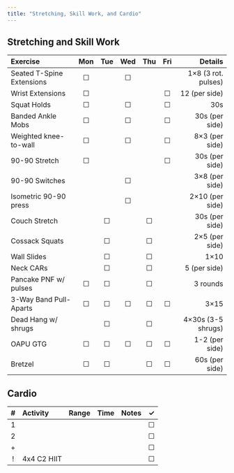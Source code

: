 ```yaml
---
title: "Stretching, Skill Work, and Cardio"
---
```


## Stretching and Skill Work

| Exercise                  | Mon | Tue | Wed | Thu | Fri | Details               |
|:------------|:-:|:-:|:-:|:-:|:-:|----------:|
| Seated T-Spine Extensions | ☐   |     | ☐   |     |     | 1×8 (3 rot. pulses)   |
| Wrist Extensions          | ☐   |     |     |     | ☐   | 12 (per side)         |
| Squat Holds               | ☐   |     | ☐   |     | ☐   | 30s                   |
| Banded Ankle Mobs         | ☐   |     | ☐   |     | ☐   | 30s (per side)        |
| Weighted knee-to-wall     | ☐   |     | ☐   |     | ☐   | 8×3 (per side)        |
| 90-90 Stretch             | ☐   |     |     |     | ☐   | 30s (per side)        |
| 90-90 Switches            |     |     | ☐   |     |     | 3×8 (per side)        |
| Isometric 90-90 press     |     |     | ☐   |     |     | 2×10 (per side)       |
| Couch Stretch             |     | ☐   |     | ☐   |     | 30s (per side)        |
| Cossack Squats            |     | ☐   |     | ☐   |     | 2×5 (per side)        |
| Wall Slides               |     | ☐   |     | ☐   |     | 1×10                  |
| Neck CARs                 |     | ☐   |     | ☐   |     | 5 (per side)          |
| Pancake PNF w/ pulses     | ☐   | ☐   |     | ☐   |     | 3 rounds              |
| 3-Way Band Pull-Aparts    | ☐   | ☐   | ☐   | ☐   | ☐   | 3×15                  |
| Dead Hang w/ shrugs       |     | ☐   |     | ☐   |     | 4×30s (3-5 shrugs)    |
| OAPU GTG                  | ☐   | ☐   | ☐   | ☐   | ☐   | 1-2 (per side)        |
| Bretzel                   | ☐   | ☐   |     | ☐   | ☐   | 60s (per side)        |

## Cardio

| # | Activity      | Range | Time  | Notes                               | ✓ |
|:-:|:--------------|:------|:------|:------------------------------------|:-:|
| 1 |               |       |       |                                     | ☐ |
| 2 |               |       |       |                                     | ☐ |
| + |               |       |       |                                     | ☐ |
| ! | 4x4 C2 HIIT   |       |       |                                     | ☐ |
